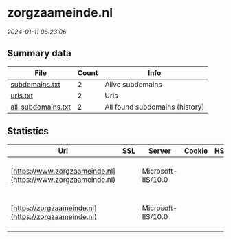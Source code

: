 # zorgzaameinde.nl
*2024-01-11 06:23:06*
## Summary data
| File       | Count | Info |
|------------|-------|------|
|[subdomains.txt](/data/zorgzaameinde.nl/subdomains.txt)|2|Alive subdomains|
|[urls.txt](/data/zorgzaameinde.nl/urls.txt)|2|Urls|
|[all_subdomains.txt](/data/zorgzaameinde.nl/all_subdomains.txt)|2|All found subdomains (history)|
## Statistics
| Url | SSL | Server | Cookie | HSTS | CSP | XFO | XXP | RP | Tech |Title |
|------------|-------|------|------|------|------|------|------|------|------|------|
|[https://www.zorgzaameinde.nl](https://www.zorgzaameinde.nl)| |Microsoft-IIS/10.0| | | | | | :white_check_mark: |HSTS IIS:10.0 Windows Server|Document Moved|
|[https://zorgzaameinde.nl](https://zorgzaameinde.nl)| |Microsoft-IIS/10.0| | | | | | :white_check_mark: |HSTS IIS:10.0 Windows Server|Document Moved|
